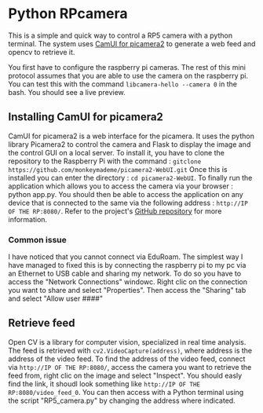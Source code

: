 # Python RPcamera
This is a simple and quick way to control a RP5 camera with a python terminal. The system uses [CamUI for picamera2](https://github.com/monkeymademe/CamUI) to generate a web feed and opencv to retrieve it.

You first have to configure the raspberry pi cameras. The rest of this mini protocol assumes that you are able to use the camera on the raspberry pi. You can test this with the command `libcamera-hello --camera 0` in the bash. You should see a live preview.

## Installing CamUI for picamera2
CamUI for picamera2 is a web interface for the picamera. It uses the python library Picamera2 to control the camera and Flask to display the image and the control GUI on a local server. To install it, you have to clone the repository to the Raspberry Pi with the command : `gitclone https://github.com/monkeymademe/picamera2-WebUI.git` Once this is installed you can enter the directory : `cd picamera2-WebUI`. To finally run the application which allows you to access the camera via your browser : python app.py. You should then be able to access the application on any device that is connected to the same via the following address : `http://IP OF THE RP:8080/`. Refer to the project's [GitHub repository](https://github.com/monkeymademe/CamUI) for more information.

### Common issue 
I have noticed that you cannot connect via EduRoam. The simplest way I have managed to fixed this is by connecting the raspberry pi to my pc via an Ethernet
to USB cable and sharing my network. To do so you have to access the "Network Connections" windowc. Right clic on the connection you want to share and select "Properties". Then access the "Sharing" tab and select "Allow user ####"

## Retrieve feed 
Open CV is a library for computer vision, specialized in real time analysis. The feed is retrieved with `cv2.VideoCapture(address)`, where address is the address of the video feed. To find the address of the video feed, connect via `http://IP OF THE RP:8080/`, access the camera you want to retrieve the feed from, right clic on the image and select "Inspect". You should easly find the link, it shoudl look something like `http://IP OF THE RP:8080/video_feed_0`. You can then access with a Python terminal using the script "RP5_camera.py" by changing the address where indicated. 
